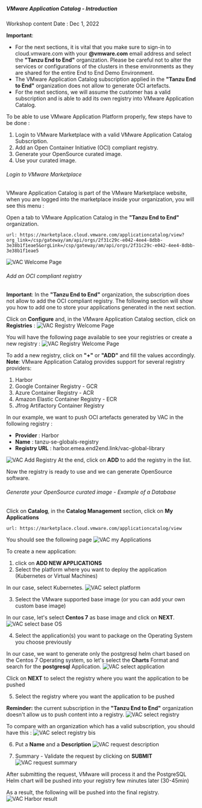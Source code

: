 
##### VMware Application Catalog - Introduction
Workshop content Date : Dec 1, 2022

**Important**: 
- For the next sections, it is vital that you  make sure to sign-in to cloud.vmware.com with your **@vmware.com** email address and select the **"Tanzu End to End"** organization. Please be careful not to alter the services or configurations of the clusters in these environments as they are shared for the entire End to End Demo Environment.
- The VMware Application Catalog subscription applied in the **"Tanzu End to End"** organization does not allow to generate OCI artefacts. 
- For the next sections, we will assume the customer has a valid subscription and is able to add its own registry into VMware Application Catalog.

To be able to use VMware Application Platform properly, few steps have to be done :
1. Login to VMware Marketplace with a valid VMware Application Catalog Subscription.
2. Add an Open Container Initiative (OCI) compliant registry.
3. Generate your OpenSource curated image.
4. Use your curated image.

###### Login to VMware Marketplace
VMware Application Catalog is part of the VMware Marketplace website, when you are logged into the marketplace inside your organization, you will see this menu :

Open a tab to VMware Application Catalog in the **"Tanzu End to End"** organization.
```dashboard:open-url
url: https://marketplace.cloud.vmware.com/applicationcatalog/view?org_link=/csp/gateway/am/api/orgs/2f31c29c-e042-4ee4-8dbb-3e38b1f1eae5&orgLink=/csp/gateway/am/api/orgs/2f31c29c-e042-4ee4-8dbb-3e38b1f1eae5
```

![VAC Welcome Page](../images/welcome-page.png)

###### Add an OCI compliant registry 
**Important**: In the **"Tanzu End to End"** organization, the subscription does not allow to add the OCI compliant registry. The following section will show you how to add one to store your applications generated in the next section.

Click on **Configure** and, in the VMware Application Catalog section, click on **Registries** :
![VAC Registry Welcome Page](../images/welcome-registry.png)

You will have the following page available to see your registries or create a new registry :
![VAC Registry Welcome Page](../images/welcome-registry2.png)

To add a new registry, click on **"+"** or **"ADD"** and fill the values accordingly.
**Note**: VMware Application Catalog provides support for several registry providers:
1. Harbor
2. Google Container Registry - GCR
3. Azure Container Registry - ACR 
4. Amazon Elastic Container Registry - ECR
5. Jfrog Artifactory Container Registry

In our example, we want to push OCI artefacts generated by VAC in the following registry :
- **Provider** : Harbor
- **Name** : tanzu-se-globals-registry
- **Registry URL** : harbor.emea.end2end.link/vac-global-library

![VAC Add Registry](../images/add-harbor-registry.png)
At the end, click on **ADD** to add the registry in the list.

Now the registry is ready to use and we can generate OpenSource software.

###### Generate your OpenSource curated image - Example of a Database

Click on **Catalog**, in the **Catalog Management** section, click on **My Applications**
```dashboard:open-url
url: https://marketplace.cloud.vmware.com/applicationcatalog/view
```

You should see the following page
![VAC my Applications](../images/my-applications.png)

To create a new application:
1. click on **ADD NEW APPLICATIONS**
2. Select the platform where you want to deploy the application (Kubernetes or Virtual Machines)

In our case, select Kubernetes.
![VAC select platform](../images/select-platform.png)

3. Select the VMware supported base image (or you can add your own custom base image)

In our case, let's select **Centos 7** as base image and click on **NEXT**.
![VAC select base OS](../images/select-baseos.png)

4. Select the application(s) you want to package on the Operating System you choose previously

In our case, we want to generate only the postgresql helm chart based on the Centos 7 Operating system, so let's select the **Charts** Format and search for the **postgresql** Application.
![VAC select application](../images/select-application.png)

Click on **NEXT** to select the registry where you want the application to be pushed

5. Select the registry where you want the application to be pushed

**Reminder:** the current subscription in the **"Tanzu End to End"** organization doesn't allow us to push content into a registry.
![VAC select registry](../images/select-registry.png)

To compare with an organization which has a valid subscription, you should have this :
![VAC select registry bis](../images/select-registry2.png)

6. Put a **Name** and a **Description** 
![VAC request description](../images/request-description.png)

7. Summary - Validate the request by clicking on **SUBMIT**
![VAC request summary](../images/summary.png)

After submitting the request, VMware will process it and the PostgreSQL Helm chart will be pushed into your registry few minutes later (30-45min)

As a result, the following will be pushed into the final registry.
![VAC Harbor result](../images/harbor.png)
